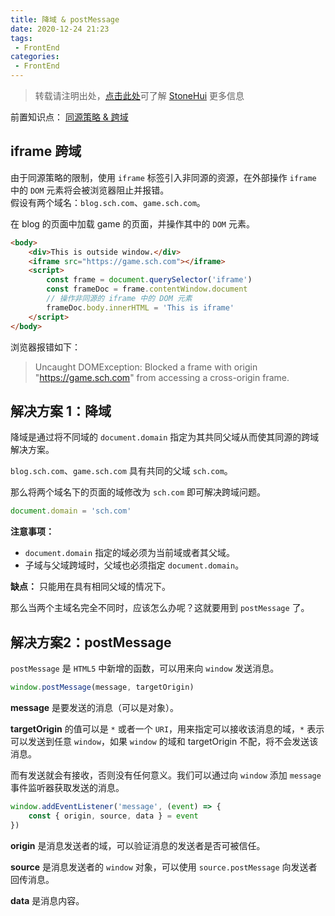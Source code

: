 ```yaml
---
title: 降域 & postMessage
date: 2020-12-24 21:23
tags:
 - FrontEnd
categories:
 - FrontEnd
---
```


> 转载请注明出处，[点击此处](https://shichaohui.github.io/)可了解 [StoneHui](https://shichaohui.github.io/) 更多信息

前置知识点： [同源策略 & 跨域](https://blog.csdn.net/u014165119/article/details/111355519)

## iframe 跨域

由于同源策略的限制，使用 `iframe` 标签引入非同源的资源，在外部操作 `iframe` 中的 `DOM` 元素将会被浏览器阻止并报错。  
假设有两个域名：`blog.sch.com`、`game.sch.com`。  

在 blog 的页面中加载 game 的页面，并操作其中的 `DOM` 元素。

```html
<body>
    <div>This is outside window.</div>
    <iframe src="https://game.sch.com"></iframe>
    <script>
        const frame = document.querySelector('iframe')
        const frameDoc = frame.contentWindow.document
        // 操作非同源的 iframe 中的 DOM 元素
        frameDoc.body.innerHTML = 'This is iframe'
    </script>
</body>
```

浏览器报错如下：

> Uncaught DOMException: Blocked a frame with origin "https://game.sch.com" from accessing a cross-origin frame.

## 解决方案 1：降域

降域是通过将不同域的 `document.domain` 指定为其共同父域从而使其同源的跨域解决方案。  

`blog.sch.com`、`game.sch.com` 具有共同的父域 `sch.com`。  

那么将两个域名下的页面的域修改为 `sch.com` 即可解决跨域问题。

```javascript
document.domain = 'sch.com'
```

**注意事项：**

* `document.domain` 指定的域必须为当前域或者其父域。
* 子域与父域跨域时，父域也必须指定 `document.domain`。

**缺点：** 只能用在具有相同父域的情况下。

那么当两个主域名完全不同时，应该怎么办呢？这就要用到 `postMessage` 了。

## 解决方案2：postMessage

`postMessage` 是 `HTML5` 中新增的函数，可以用来向 `window` 发送消息。

```javascript
window.postMessage(message, targetOrigin)
```

**message** 是要发送的消息（可以是对象）。  

**targetOrigin** 的值可以是 `*` 或者一个 `URI`，用来指定可以接收该消息的域，`*` 表示可以发送到任意 `window`，如果 `window` 的域和 targetOrigin 不配，将不会发送该消息。

而有发送就会有接收，否则没有任何意义。我们可以通过向 `window` 添加 `message` 事件监听器获取发送的消息。

```javascript
window.addEventListener('message', (event) => {
    const { origin, source, data } = event
})
```

**origin** 是消息发送者的域，可以验证消息的发送者是否可被信任。  

**source** 是消息发送者的 `window` 对象，可以使用 `source.postMessage` 向发送者回传消息。  

**data** 是消息内容。


